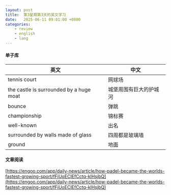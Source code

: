 ```yaml
---
layout: post
title:  第3星期第3天的英文学习
date:   2025-06-11 09:01:00 +0800
categories: 
    - review
    - english
    - lang
---
```


#### 单子库

英文 | 中文
-- | --
tennis court | 网球场
the castle is surrounded by a huge moat | 城堡周围有巨大的护城河
bounce | 弹跳
championship | 锦标赛
well-known | 出名
surrounded by walls made of glass | 四周都是玻璃墙
ground | 地面

#### 文章阅读

[https://engoo.com/app/daily-news/article/how-padel-became-the-worlds-fastest-growing-sport/fFjUoECIEfCctq-klHsjbQ](https://engoo.com/app/daily-news/article/how-padel-became-the-worlds-fastest-growing-sport/fFjUoECIEfCctq-klHsjbQ)
